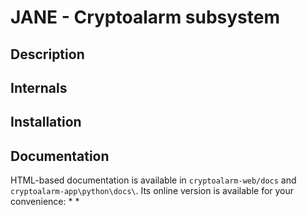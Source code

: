 # JANE - Cryptoalarm subsystem
## Description

## Internals

## Installation

## Documentation
HTML-based documentation is available in `cryptoalarm-web/docs` and `cryptoalarm-app\python\docs\`. Its online version is available for your convenience:
* 
* 

